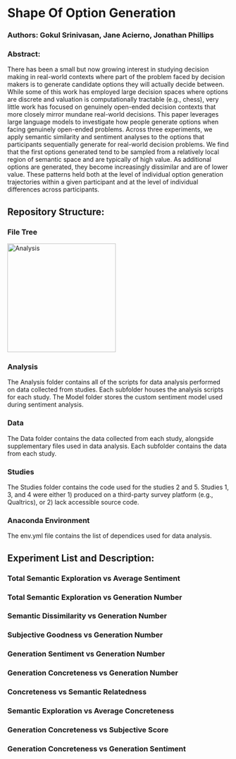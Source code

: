 
# Shape Of Option Generation 

### Authors: Gokul Srinivasan, Jane Acierno, Jonathan Phillips 

### Abstract:
There has been a small but now growing interest in studying decision making in real-world contexts where part of the problem faced by decision makers is to generate candidate options they will actually decide between. While some of this work has employed large decision spaces where options are discrete and valuation is computationally tractable (e.g., chess), very little work has focused on genuinely open-ended decision contexts that more closely mirror mundane real-world decisions. This paper leverages large language models to investigate how people generate options when facing genuinely open-ended problems. Across three experiments, we apply semantic similarity and sentiment analyses to the options that participants sequentially generate for real-world decision problems. We find that the first options generated tend to be sampled from a relatively local region of semantic space and are typically of high value. As additional options are generated, they become increasingly dissimilar and are of lower value. These patterns held both at the level of individual option generation trajectories within a given participant and at the level of individual differences across participants.

## Repository Structure:
### File Tree
<img width="246" alt="Analysis" src="https://user-images.githubusercontent.com/57068226/228378356-9486bdce-7408-4496-afdd-904e91e9f505.png">
    
### Analysis 
The Analysis folder contains all of the scripts for data analysis performed on data collected from studies. Each subfolder houses the analysis scripts for each study. The Model folder stores the custom sentiment model used during sentiment analysis. 

### Data 
The Data folder contains the data collected from each study, alongside supplementary files used in data analysis. Each subfolder contains the data from each study. 

### Studies 
The Studies folder contains the code used for the studies 2 and 5. Studies 1, 3, and 4 were either 1) produced on a third-party survey platform (e.g., Qualtrics), or 2) lack accessible source code. 

### Anaconda Environment 
The env.yml file contains the list of dependices used for data analysis. 

## Experiment List and Description:
### Total Semantic Exploration vs Average Sentiment
### Total Semantic Exploration vs Generation Number
### Semantic Dissimilarity vs Generation Number
### Subjective Goodness vs Generation Number
### Generation Sentiment vs Generation Number
### Generation Concreteness vs Generation Number
### Concreteness vs Semantic Relatedness
### Semantic Exploration vs Average Concreteness
### Generation Concreteness vs Subjective Score
### Generation Concreteness vs Generation Sentiment

